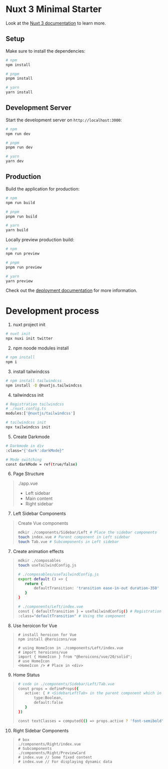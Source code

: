 # Nuxt 3 Minimal Starter

Look at the [Nuxt 3 documentation](https://nuxt.com/docs/getting-started/introduction) to learn more.

## Setup

Make sure to install the dependencies:

```bash
# npm
npm install

# pnpm
pnpm install

# yarn
yarn install
```

## Development Server

Start the development server on `http://localhost:3000`:

```bash
# npm
npm run dev

# pnpm
pnpm run dev

# yarn
yarn dev
```

## Production

Build the application for production:

```bash
# npm
npm run build

# pnpm
pnpm run build

# yarn
yarn build
```

Locally preview production build:

```bash
# npm
npm run preview

# pnpm
pnpm run preview

# yarn
yarn preview
```

Check out the [deployment documentation](https://nuxt.com/docs/getting-started/deployment) for more information.

# Development process
1. nuxt project init
```bash
# nuxt init
npx nuxi init twitter
```

2. npm noode modules install
```bash
# npm install
npm i
```

3. install tailwindcss
```bash
# npm install tailwindcss
npm install -D @nuxtjs.tailwindcss
```

4. tailwindcss init
```bash
# Registration tailwindcss
# ./nuxt.config.ts
modules:['@nuxtjs/tailwindcss']

# tailwindcss init
npx tailwindcss init
```

5. Create Darkmode
```bash
# Darkmode in div
:class="{'dark':darkMode}"

# Mode switching
const darkMode = ref(true/false)
```

6. Page Structure
> ./app.vue  
> * Left sidebar  
> * Main content  
> * Right sidebar

7. Left Sidebar Components
> Create Vue components
> ```bash
> mdkir ./components/Sidebar/Left # Place the sidebar components
> touch index.vue # Parent component in Left sidebar
> touch Tab.vue # Subcomponents in Left sidebar

7. Create animation effects
> ```bash
>mdkir ./composables
>touch useTailwindConfig.js
>
># ./composables/useTailwindConfig.js
>export default () => {
>    return {
>        defaultTransition: 'transition ease-in-out duration-350'
>    }
>}
>
># ./components/Left/index.vue
>const { defaultTransition } = useTailwindConfig() # Registration component
>:class="defaultTransition" # Using the component
> ```

8. Use heroicon for Vue
>```
># install heroicon for Vue
>npm install @heroicons/vue
>
># using HomeIcon in ./components/Left/index.vue
># import heroicons/vue
>import { HomeIcon } from "@heroicons/vue/20/solid";
># use HomeIcon
><HomeIcon /> # Place in <div>
>```

9. Home Status
>```bash
># code in ./components/Sidebar/Left/Tab.vue
>const props = defineProps({
>    active: { # <SidebarLeftTab> in the parent component which in ./compents/Sidebar/Left/index.vue.
>        type:Boolean,
>        default:false
>    }
>})
>
>const textClasses = computed(() => props.active ? 'font-semibold' : 'font-normal') # <div> in the subcompent which in ./compents/Sidebar/Left/Tab.vue
>```

10. Right Sidebar Components
> ```bush
> # box
> ./components/Right/index.vue
> # Subcomponents
> ./components/Right/PreviewCard
> # index.vue // Some fixed content
> # index.vue // For displaying dynamic data